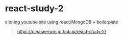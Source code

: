 # react-study-2
cloning youtube site using react/MongoDB + boilerplate

> <https://pleaseerwin.github.io/react-study-2/>
